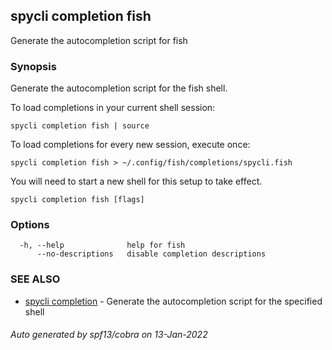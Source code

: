 ## spycli completion fish

Generate the autocompletion script for fish

### Synopsis

Generate the autocompletion script for the fish shell.

To load completions in your current shell session:

	spycli completion fish | source

To load completions for every new session, execute once:

	spycli completion fish > ~/.config/fish/completions/spycli.fish

You will need to start a new shell for this setup to take effect.


```
spycli completion fish [flags]
```

### Options

```
  -h, --help              help for fish
      --no-descriptions   disable completion descriptions
```

### SEE ALSO

* [spycli completion](spycli_completion.md)	 - Generate the autocompletion script for the specified shell

###### Auto generated by spf13/cobra on 13-Jan-2022
